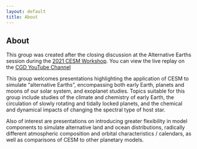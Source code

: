 ```yaml
---
layout: default
title: About
---
```


## About

This group was created after the closing discussion at the Alternative Earths session during the [2021 CESM Workshop](https://www.cesm.ucar.edu/events/workshops/2021/). You can view the live replay on the [CGD YouTube Channel](https://www.youtube.com/watch?v=v-szhDkf5DYI)

This group welcomes presentations highlighting the application of CESM to simulate “alternative Earths”, encompassing both early Earth, planets and moons of our solar system, and exoplanet studies. Topics suitable for this group include studies of the climate and chemistry of early Earth, the circulation of slowly rotating and tidally locked planets, and the chemical and dynamical impacts of changing the spectral type of host star. 

Also of interest are presentations on introducing greater flexibility in model components to simulate alternative land and ocean distributions, radically different atmospheric composition and orbital characteristics / calendars, as well as comparisons of CESM to other planetary models.